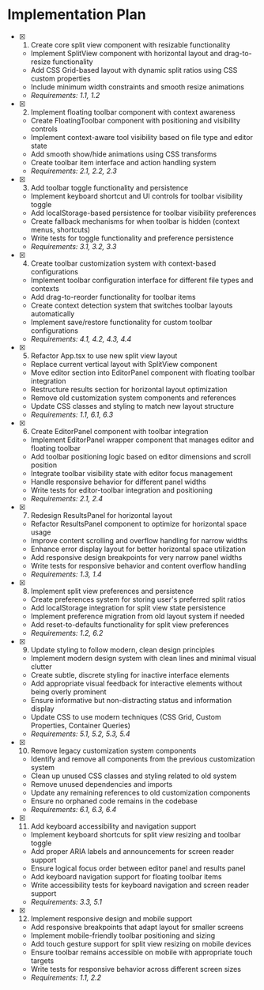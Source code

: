 # Implementation Plan

- [x] 1. Create core split view component with resizable functionality

  - Implement SplitView component with horizontal layout and drag-to-resize functionality
  - Add CSS Grid-based layout with dynamic split ratios using CSS custom properties
  - Include minimum width constraints and smooth resize animations
  - _Requirements: 1.1, 1.2_

- [x] 2. Implement floating toolbar component with context awareness

  - Create FloatingToolbar component with positioning and visibility controls
  - Implement context-aware tool visibility based on file type and editor state
  - Add smooth show/hide animations using CSS transforms
  - Create toolbar item interface and action handling system
  - _Requirements: 2.1, 2.2, 2.3_

- [x] 3. Add toolbar toggle functionality and persistence

  - Implement keyboard shortcut and UI controls for toolbar visibility toggle
  - Add localStorage-based persistence for toolbar visibility preferences
  - Create fallback mechanisms for when toolbar is hidden (context menus, shortcuts)
  - Write tests for toggle functionality and preference persistence
  - _Requirements: 3.1, 3.2, 3.3_

- [x] 4. Create toolbar customization system with context-based configurations

  - Implement toolbar configuration interface for different file types and contexts
  - Add drag-to-reorder functionality for toolbar items
  - Create context detection system that switches toolbar layouts automatically
  - Implement save/restore functionality for custom toolbar configurations
  - _Requirements: 4.1, 4.2, 4.3, 4.4_

- [x] 5. Refactor App.tsx to use new split view layout

  - Replace current vertical layout with SplitView component
  - Move editor section into EditorPanel component with floating toolbar integration
  - Restructure results section for horizontal layout optimization
  - Remove old customization system components and references
  - Update CSS classes and styling to match new layout structure
  - _Requirements: 1.1, 6.1, 6.3_

- [x] 6. Create EditorPanel component with toolbar integration

  - Implement EditorPanel wrapper component that manages editor and floating toolbar
  - Add toolbar positioning logic based on editor dimensions and scroll position
  - Integrate toolbar visibility state with editor focus management
  - Handle responsive behavior for different panel widths
  - Write tests for editor-toolbar integration and positioning
  - _Requirements: 2.1, 2.4_

- [x] 7. Redesign ResultsPanel for horizontal layout

  - Refactor ResultsPanel component to optimize for horizontal space usage
  - Improve content scrolling and overflow handling for narrow widths
  - Enhance error display layout for better horizontal space utilization
  - Add responsive design breakpoints for very narrow panel widths
  - Write tests for responsive behavior and content overflow handling
  - _Requirements: 1.3, 1.4_

- [x] 8. Implement split view preferences and persistence


  - Create preferences system for storing user's preferred split ratios
  - Add localStorage integration for split view state persistence
  - Implement preference migration from old layout system if needed
  - Add reset-to-defaults functionality for split view preferences
  - _Requirements: 1.2, 6.2_

- [x] 9. Update styling to follow modern, clean design principles

  - Implement modern design system with clean lines and minimal visual clutter
  - Create subtle, discrete styling for inactive interface elements
  - Add appropriate visual feedback for interactive elements without being overly prominent
  - Ensure informative but non-distracting status and information display
  - Update CSS to use modern techniques (CSS Grid, Custom Properties, Container Queries)
  - _Requirements: 5.1, 5.2, 5.3, 5.4_

- [x] 10. Remove legacy customization system components

  - Identify and remove all components from the previous customization system
  - Clean up unused CSS classes and styling related to old system
  - Remove unused dependencies and imports
  - Update any remaining references to old customization components
  - Ensure no orphaned code remains in the codebase
  - _Requirements: 6.1, 6.3, 6.4_

- [x] 11. Add keyboard accessibility and navigation support

  - Implement keyboard shortcuts for split view resizing and toolbar toggle
  - Add proper ARIA labels and announcements for screen reader support
  - Ensure logical focus order between editor panel and results panel
  - Add keyboard navigation support for floating toolbar items
  - Write accessibility tests for keyboard navigation and screen reader support
  - _Requirements: 3.3, 5.1_

- [x] 12. Implement responsive design and mobile support
  - Add responsive breakpoints that adapt layout for smaller screens
  - Implement mobile-friendly toolbar positioning and sizing
  - Add touch gesture support for split view resizing on mobile devices
  - Ensure toolbar remains accessible on mobile with appropriate touch targets
  - Write tests for responsive behavior across different screen sizes
  - _Requirements: 1.1, 2.2_
